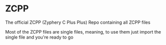 # ZCPP
The official ZCPP (Zyphery C Plus Plus) Repo containing all ZCPP files

Most of the ZCPP files are single files, meaning, to use them just import the single file and you're ready to go
